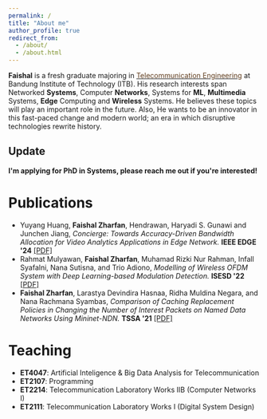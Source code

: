 ```yaml
---
permalink: /
title: "About me"
author_profile: true
redirect_from: 
  - /about/
  - /about.html
---
```


**Faishal** is a fresh graduate majoring in <a href="https://stei.itb.ac.id/en/undergraduate-programs/bachelor-telecommunication/" target="_blank"><span style="color: #613e1f;">Telecommunication Engineering</span></a> at Bandung Institute of Technology (ITB).
His research interests span Networked **Systems**, Computer **Networks**, Systems for **ML**, **Multimedia** Systems, **Edge** Computing and **Wireless** Systems. He believes these topics will play an important role in the future. Also, He wants to be an innovator in this fast-paced change and modern world; an era in which disruptive technologies rewrite history.

## Update

**I'm applying for PhD in Systems, please reach me out if you're interested!**

Publications
======

- Yuyang Huang, **Faishal Zharfan**, Hendrawan, Haryadi S. Gunawi and Junchen Jiang, *Concierge: Towards Accuracy-Driven Bandwidth Allocation for Video Analytics Applications in Edge Network.* **IEEE EDGE '24** [[PDF]](../files/EDGE24_Concierge.pdf)
- Rahmat Mulyawan, **Faishal Zharfan**, Muhamad Rizki Nur Rahman, Infall Syafalni, Nana Sutisna, and Trio Adiono, *Modelling of Wireless OFDM System with Deep Learning-based Modulation Detection.* **ISESD '22** [[PDF]](../files/ISESD22_OFDM.pdf)
- **Faishal Zharfan**, Larastya Devindira Hasnaa, Ridha Muldina Negara, and Nana Rachmana Syambas, *Comparison of Caching Replacement Policies in Changing the Number of Interest Packets on Named Data Networks Using Mininet-NDN.* **TSSA '21** [[PDF]](../files/TSSA21_Caching.pdf)
<!-- The 15th International Conference on Telecommunication Systems, Services, and Applications (TSSA) -->
<!-- 2022 International Symposium on Electronics and Smart Devices (ISESD) -->

Teaching
======

- **ET4047**: Artificial Inteligence \& Big Data Analysis for Telecommunication
- **ET2107**: Programming
- **ET2214**: Telecommunication Laboratory Works IIB (Computer Networks I)
- **ET2111**: Telecommunication Laboratory Works I (Digital System Design)

